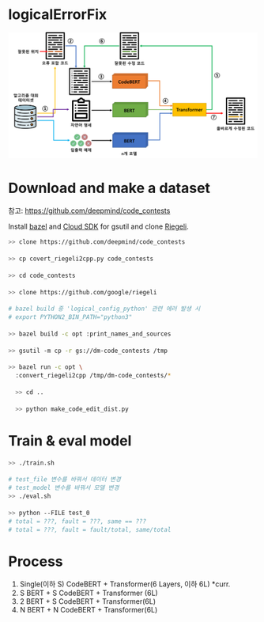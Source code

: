 # logicalErrorFix
![LEFix](./figure/LEFix.png?row=true)

# Download and make a dataset
참고: https://github.com/deepmind/code_contests

Install [bazel](https://docs.bazel.build/versions/main/install.html) and [Cloud SDK](https://cloud.google.com/sdk/docs/quickstart) for gsutil and clone [Riegeli](https://github.com/google/riegeli).

```bash
>> clone https://github.com/deepmind/code_contests

>> cp covert_riegeli2cpp.py code_contests

>> cd code_contests

>> clone https://github.com/google/riegeli

# bazel build 중 'logical_config_python' 관련 에러 발생 시 
# export PYTHON2_BIN_PATH="python3"

>> bazel build -c opt :print_names_and_sources

>> gsutil -m cp -r gs://dm-code_contests /tmp

>> bazel run -c opt \
  :convert_riegeli2cpp /tmp/dm-code_contests/*

  >> cd ..

  >> python make_code_edit_dist.py
  ```

  # Train & eval model

  ```bash
  >> ./train.sh

  # test_file 변수를 바꿔서 데이터 변경
  # test_model 변수를 바꿔서 모델 변경
  >> ./eval.sh

  >> python --FILE test_0
  # total = ???, fault = ???, same == ???
  # total = ???, fault = fault/total, same/total
  ```

  # Process
  1. Single(이하 S) CodeBERT + Transformer(6 Layers, 이하 6L) *curr.
  2. S BERT + S CodeBERT + Transformer (6L)              
  3. 2 BERT + S CodeBERT + Transformer(6L)              
  4. N BERT + N CodeBERT + Transformer(6L)
